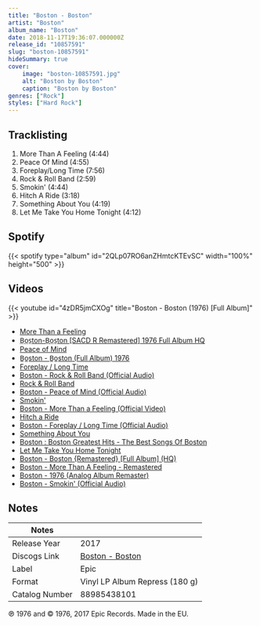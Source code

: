 ```yaml
---
title: "Boston - Boston"
artist: "Boston"
album_name: "Boston"
date: 2018-11-17T19:36:07.000000Z
release_id: "10857591"
slug: "boston-10857591"
hideSummary: true
cover:
    image: "boston-10857591.jpg"
    alt: "Boston by Boston"
    caption: "Boston by Boston"
genres: ["Rock"]
styles: ["Hard Rock"]
---
```


## Tracklisting
1. More Than A Feeling (4:44)
2. Peace Of Mind (4:55)
3. Foreplay/Long Time (7:56)
4. Rock & Roll Band (2:59)
5. Smokin' (4:44)
6. Hitch A Ride (3:18)
7. Something About You (4:19)
8. Let Me Take You Home Tonight (4:12)


## Spotify
{{< spotify type="album" id="2QLp07RO6anZHmtcKTEvSC" width="100%" height="500" >}}



## Videos
{{< youtube id="4zDR5jmCXOg" title="Boston - Boston (1976) [Full Album]" >}}
- [More Than a Feeling](https://www.youtube.com/watch?v=ufQUxoidxkM)
- [B̤o̤s̤ton-B̤o̤s̤ton  [SACD R Remastered]  1976  Full Album HQ](https://www.youtube.com/watch?v=KTA0ImUMk-g)
- [Peace of Mind](https://www.youtube.com/watch?v=tJ42CLtr7Jg)
- [B̲o̲ston - B̲o̲ston (Full Album) 1976](https://www.youtube.com/watch?v=5d9OexXJ2Ys)
- [Foreplay / Long Time](https://www.youtube.com/watch?v=QlMUlpju3qo)
- [Boston - Rock & Roll Band (Official Audio)](https://www.youtube.com/watch?v=6bhFmtwio8Y)
- [Rock & Roll Band](https://www.youtube.com/watch?v=n-pC3ncVjEw)
- [Boston - Peace of Mind (Official Audio)](https://www.youtube.com/watch?v=edwk-8KJ1Js)
- [Smokin'](https://www.youtube.com/watch?v=ZkbbQsh1sZk)
- [Boston - More Than a Feeling (Official Video)](https://www.youtube.com/watch?v=t4QK8RxCAwo)
- [Hitch a Ride](https://www.youtube.com/watch?v=CfSOxvgVfXk)
- [Boston - Foreplay / Long Time (Official Audio)](https://www.youtube.com/watch?v=TnwqUEelQjE)
- [Something About You](https://www.youtube.com/watch?v=osG16m9lphY)
- [Boston : Boston Greatest Hits - The Best Songs Of Boston](https://www.youtube.com/watch?v=awjBLm41xJI)
- [Let Me Take You Home Tonight](https://www.youtube.com/watch?v=1ZQbJ73GgZ8)
- [Boston - Boston {Remastered} [Full Album] (HQ)](https://www.youtube.com/watch?v=rmH56P-QDo0)
- [Boston - More Than A Feeling - Remastered](https://www.youtube.com/watch?v=zOILAZHf2pE)
- [Boston - 1976 (Analog Album Remaster)](https://www.youtube.com/watch?v=_V4LtZuF--Q)
- [Boston - Smokin' (Official Audio)](https://www.youtube.com/watch?v=bDI-AdnIK08)

## Notes
| Notes          |             |
| ---------------| ----------- |
| Release Year   | 2017 |
| Discogs Link   | [Boston - Boston](https://www.discogs.com/release/10857591-Boston-Boston) |
| Label          | Epic |
| Format         | Vinyl LP Album Repress (180 g) |
| Catalog Number | 88985438101 |

℗ 1976 and © 1976, 2017 Epic Records.
Made in the EU.
